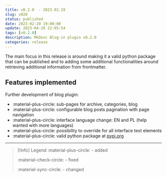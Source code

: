 ```yaml
---
title: v0.2.0  - 2023.02.19
slug: v020
status: published
date: 2023-02-20 19:00:00
update: 2023-04-20 22:05:54
tags: [v0.2.0]
description: MkDosc Blog-in plugin v0.2.0
categories: release
---
```


The main focus in this release is around making it a valid python package that can be published and to adding some additional functionalities around retrieving additional information from frontmatter.

<!-- more -->

## Features implemented

Further development of blog plugin:

- :material-plus-circle: sub-pages for archive, categories, blog
- :material-plus-circle: configurable blog posts pagination with page navigation
- :material-plus-circle: interface language change: EN and PL (help wanted with more languages)
- :material-plus-circle: possibility to override for all interface text elements
- :material-plus-circle: valid python package at [pypi.org](https://pypi.org/)

---

> [!info] Legend
> :material-plus-circle: - added
>
> :material-check-circle: - fixed
>
> :material-sync-circle: - changed
